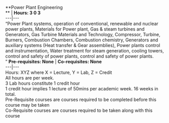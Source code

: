 **Power Plant Engineering  
** | **Hours: 3 0 3**  
---|---  
“Power Plant systems, operation of conventional, renewable and nuclear power plants, Materials for Power plant, Gas & steam turbines and Generators, Gas Turbine Materials and Technology, Compressor, Turbine, Burners, Combustion Chambers, Combustion chemistry, Generators and auxiliary systems (Heat transfer & Gear assemblies), Power plants control and instrumentation, Water treatment for steam generation, cooling towers, control and safety of power plants, control and safety of power plants.  
” 
**Pre-requisites: None** | **Co-requisites: None**  
---|---  
Hours: XYZ where X = Lecture, Y = Lab, Z = Credit  
All hours are per week.  
3 Lab hours constitute 1 credit hour  
1 credit hour implies 1 lecture of 50mins per academic week. 16 weeks in total.  
Pre-Requisite courses are courses required to be completed before this course may be taken  
Co-Requisite courses are courses required to be taken along with this course
